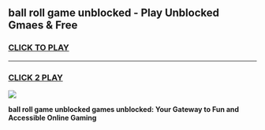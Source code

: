 
## ball roll game unblocked - Play Unblocked Gmaes & Free
<h3>
<a href="https://premium.freeplayer.one?title=ball_roll_game_unblocked&ref=19F">CLICK TO PLAY</a></h3>
<hr>

<h3>
<a href="https://premium.freeplayer.one?title=ball_roll_game_unblocked&ref=19F">CLICK 2 PLAY</a>
  
</h3>

<a href="https://premium.freeplayer.one?title=ball_roll_game_unblocked&ref=19F/"><img src="https://clearcache.store/games.png"></a>


**ball roll game unblocked games unblocked: Your Gateway to Fun and Accessible Online Gaming**
